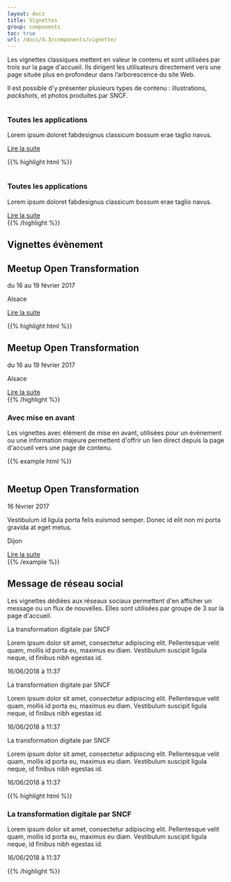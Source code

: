```yaml
---
layout: docs
title: Vignettes
group: components
toc: true
url: /docs/4.3/components/vignette/
---
```


Les vignettes classiques mettent en valeur le contenu et sont utilisées par trois sur la page d'accueil. Ils dirigent les utilisateurs directement vers une page située plus en profondeur dans l’arborescence du site Web.

Il est possible d'y présenter plusieurs types de contenu : illustrations, _packshots_, et photos produites par SNCF.

<div class="bd-example">
<div class="row">
<div class="col-sm-4">
  <img alt=""  class="w-100 mb-4 rounded" src="https://dummyimage.com/240x158/333/fff" />
  <div>
    <h3 class="mb-2">Toutes les applications</h3>
    <p class="mb-3">Lorem ipsum doloret fabdesignus classicum bossum erae taglio navus.</p>
    <a href="#" class="btn btn-link">Lire la suite <i class="icons-arrow-next icons-size-x5 ml-2" aria-hidden="true"></i></a>
  </div>
</div>
</div>
</div>

{{% highlight html %}}
<div>
  <img alt=""  class="w-100 mb-4 rounded" src="https://dummyimage.com/240x158/000/fff" />
  <div>
    <h3 class="mb-2">Toutes les applications</h3>
    <p class="mb-3">Lorem ipsum doloret fabdesignus classicum bossum erae taglio navus.</p>
    <a href="#" class="btn btn-link">Lire la suite <i class="icons-arrow-next icons-size-x5 ml-2" aria-hidden="true"></i></a>
  </div>
</div>
{{% /highlight %}}

## Vignettes évènement
<div class="bd-example bg-light">
<div class="row">
  <div class="col-12 col-md-4">
    <div class="p-5 vignette-bg d-flex flex-column">
      <h2 class="display-2">Meetup Open Transformation</h2>
      <p class="order-0 mb-1 text-sm text-uppercase">du 16 au 19 février 2017</p>
      <p class="mb-3"><i class="icons-localisation-pin"></i> Alsace</p>
      <a href="#" class="btn btn-link">Lire la suite <i class="icons-arrow-next icons-size-x5 ml-2" aria-hidden="true"></i></a>
    </div>
  </div>
</div>
</div>

{{% highlight html %}}
<div class="row">
  <div class="col-12 col-md-4">
    <div class="p-5 vignette-bg d-flex flex-column">
      <h2 class="display-2">Meetup Open Transformation</h2>
      <p class="order-0 mb-1 text-sm text-uppercase">du 16 au 19 février 2017</p>
      <p class="mb-3"><i class="icons-localisation-pin"></i> Alsace</p>
      <a href="#" class="btn btn-link">Lire la suite <i class="icons-arrow-next icons-size-x5 ml-2" aria-hidden="true"></i></a>
    </div>
  </div>
</div>
{{% /highlight %}}

### Avec mise en avant

Les vignettes avec élément de mise en avant, utilisées pour un évènement ou une information majeure permettent d'offrir un lien direct depuis la page d'accueil vers une page de contenu.

{{% example html %}}
<div class="row">
  <div class="col-12 col-md-6">
    <img alt=""  class="w-100" src="https://dummyimage.com/640x383/000/fff" />
  </div>
  <div class="col-12 col-md-6">
    <div class="gy-md-5 gr-md-5 d-flex flex-column">
      <h2 class="order-1 display-2">Meetup Open Transformation</h2>
      <p class="order-0 text-sm text-uppercase">16 février 2017</p>
      <p class="order-2 mb-3">Vestibulum id ligula porta felis euismod semper. Donec id elit non mi porta gravida at eget metus.</p>
      <p class="order-3 mb-3">Dijon</p>
      <a href="#" class="order-4 btn btn-link">Lire la suite <i class="icons-arrow-next icons-size-x5 ml-2" aria-hidden="true"></i></a>
    </div>
  </div>
</div>
{{% /example %}}

## Message de réseau social

Les vignettes dédiées aux réseaux sociaux permettent d'en afficher un message ou un flux de nouvelles. Elles sont utilisées par groupe de 3 sur la page d'accueil.

<div class="bd-example bg-light">
<div class="row">
    <div class="col-12 col-md-4">
        <div class="p-5 vignette-bg">
            <div class="h3 text-sm text-uppercase text-primary font-weight-medium">La transformation digitale par SNCF</div>
            <p class="mb-3">Lorem ipsum dolor sit amet, consectetur adipiscing elit. Pellentesque velit quam, mollis id porta eu, maximus eu diam. Vestibulum suscipit ligula neque, id finibus nibh egestas id.</p>
            <p class="mb-0"><i class="icons-twitter mr-2" aria-hidden="true"></i> 16/06/2018 à 11:37</p>
        </div>
    </div>
    <div class="col-12 col-md-4">
        <div class="p-5 vignette-bg">
            <div class="h3 text-sm text-uppercase text-primary font-weight-medium">La transformation digitale par SNCF</div>
            <p class="mb-3">Lorem ipsum dolor sit amet, consectetur adipiscing elit. Pellentesque velit quam, mollis id porta eu, maximus eu diam. Vestibulum suscipit ligula neque, id finibus nibh egestas id.</p>
            <p class="mb-0"><i class="icons-twitter mr-2" aria-hidden="true"></i> 16/06/2018 à 11:37</p>
        </div>
    </div>
    <div class="col-12 col-md-4">
        <div class="p-5 vignette-bg">
          <div class="h3 text-sm text-uppercase text-primary font-weight-medium">La transformation digitale par SNCF</div>
          <p class="mb-3">Lorem ipsum dolor sit amet, consectetur adipiscing elit. Pellentesque velit quam, mollis id porta eu, maximus eu diam. Vestibulum suscipit ligula neque, id finibus nibh egestas id.</p>
          <p class="mb-0"><i class="icons-twitter mr-2" aria-hidden="true"></i> 16/06/2018 à 11:37</p>
        </div>
    </div>
</div>
</div>

{{% highlight html %}}
<div class="row">
  <div class="col-12 col-md-4">
    <div class="p-5 vignette-bg">
      <h3 class="text-sm text-uppercase text-primary font-weight-medium">La transformation digitale par SNCF</h3>
      <p class="mb-3">Lorem ipsum dolor sit amet, consectetur adipiscing elit. Pellentesque velit quam, mollis id porta eu, maximus eu diam. Vestibulum suscipit ligula neque, id finibus nibh egestas id.</p>
      <p class="mb-0"><i class="icons-twitter mr-2" aria-hidden="true"></i> 16/06/2018 à 11:37</p>
    </div>
  </div>
</div>
{{% /highlight %}}

